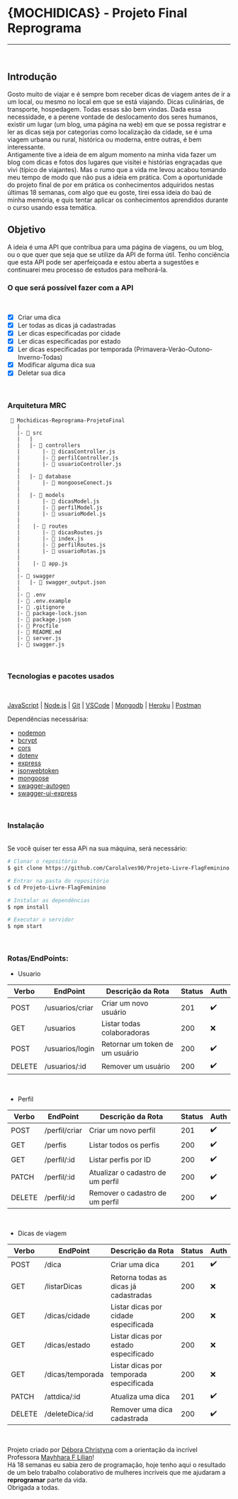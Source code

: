 # {MOCHIDICAS} - Projeto Final Reprograma
------------------
<br>

## Introdução
Gosto muito de viajar e é sempre bom receber dicas de viagem antes de ir a um local, ou mesmo no local em que se está viajando. Dicas culinárias, de transporte, hospedagem. Todas essas são bem vindas. Dada essa necessidade, e a perene vontade de deslocamento dos seres humanos, existir um lugar (um blog, uma página na web) em que se possa registrar e ler as dicas seja por categorias como localização da cidade, se é uma viagem urbana ou rural, histórica ou moderna, entre outras, é bem interessante. <br>
Antigamente tive a ideia de em algum momento na minha vida fazer um blog com dicas e fotos dos lugares que visitei e histórias engraçadas que vivi (típico de viajantes). Mas o rumo que a vida me levou acabou tomando meu tempo de modo que não pus a ideia em prática. Com a oportunidade do projeto final de por em prática os conhecimentos adquiridos nestas últimas 18 semanas, com algo que eu goste, tirei essa ideia do baú de minha memória, e quis tentar aplicar os conhecimentos aprendidos durante o curso usando essa temática. 
## Objetivo

A ideia é uma API que contribua para uma página de viagens, ou um blog, ou o que quer que seja que se utilize da API de forma útil. Tenho conciência que esta API pode ser aperfeiçoada e estou aberta a sugestões e continuarei meu processo de estudos para melhorá-la. 
<br>

### O que será possível fazer com a API

<br>

- [x] Criar uma dica
- [x] Ler todas as dicas já cadastradas
- [x] Ler dicas especificadas por cidade
- [x] Ler dicas especificadas por estado
- [x] Ler dicas especificadas por temporada (Primavera-Verão-Outono-Inverno-Todas)
- [x] Modificar alguma dica sua
- [x] Deletar sua dica

<br>


### Arquitetura MRC
```
 📁 Mochidicas-Reprograma-ProjetoFinal
   |
   |- 📁 src
   |   |
   |   |- 📁 controllers
   |       |- 📑 dicasController.js
   |       |- 📑 perfilController.js
   |       |- 📑 usuarioController.js
   |
   |   |- 📁 database
   |       |- 📑 mongooseConect.js
   |
   |   |- 📁 models
   |       |- 📑 dicasModel.js
   |       |- 📑 perfilModel.js
   |       |- 📑 usuarioModel.js
   |
   |    |- 📁 routes
   |       |- 📑 dicasRoutes.js 
   |       |- 📑 index.js
   |       |- 📑 perfilRoutes.js   
   |       |- 📑 usuarioRotas.js
   |
   |    |- 📑 app.js
   |
   |- 📁 swagger
   |   |- 📑 swagger_output.json
   |
   |- 📑 .env
   |- 📑 .env.example
   |- 📑 .gitignore
   |- 📑 package-lock.json
   |- 📑 package.json
   |- 📑 Procfile
   |- 📑 README.md
   |- 📑 server.js
   |- 📑 swagger.js
   ```
<br>

### Tecnologias e pacotes usados
<br>

[JavaScript](https://www.javascript.com) | [Node.js](https://nodejs.org/en/) | [Git](https://git-scm.com) | [VSCode](https://code.visualstudio.com) | [Mongodb](https://www.mongodb.com) | [Heroku](https://www.heroku.com/) | [Postman](https://documenter.getpostman.com/view/16821311/UVRAHSEo)
 
 Dependências necessárisa:
- [nodemon](https://www.npmjs.com/package/nodemon)
- [bcrypt](https://www.npmjs.com/package/bcrypt)
- [cors](https://www.npmjs.com/package/cors)
- [dotenv](https://www.npmjs.com/package/dotenv)
- [express](https://www.npmjs.com/package/express)
- [jsonwebtoken](https://www.npmjs.com/package/jsonwebtoken)
- [mongoose](https://www.npmjs.com/package/mongoose)
- [swagger-autogen](https://www.npmjs.com/package/swagger-autogen)
- [swagger-ui-express](https://www.npmjs.com/package/swagger-ui-express)

<br>

### Instalação
<br>
Se você quiser ter essa APi na sua máquina, será necessário:
<br>

```bash
# Clonar o repositório
$ git clone https://github.com/Carolalves90/Projeto-Livre-FlagFeminino

# Entrar na pasta do repositório
$ cd Projeto-Livre-FlagFeminino

# Instalar as dependências
$ npm install

# Executar o servidor
$ npm start
```
<br>

### Rotas/EndPoints:

- Usuario

| Verbo  |   EndPoint     |        Descrição da Rota                   | Status | Auth |
| ------ | -------------- | -------------------------------------------| ------ |----- |
| POST   | /usuarios/criar | Criar um novo usuário            |   201  |  ✔️  |
| GET    | /usuarios | Listar todas colaboradoras                 |   200  |  ❌  |
| POST   | /usuarios/login | Retornar um token de um usuário  |   200  |  ✔️  |
| DELETE | /usuarios/:id | Remover um usuário                |   200  |  ✔️  |

<br>

- Perfil

| Verbo  |   EndPoint      | Descrição da Rota                      | Status | Auth |
| ------ | --------------- | ---------------------------------------| ------ |----- |
| POST   | /perfil/criar | Criar um novo perfil         |   201  |  ✔️  |
| GET    | /perfis | Listar todos os perfis         |   200  |  ✔️  |
| GET    | /perfil/:id | Listar perfis por ID         |   200  |  ✔️  |
| PATCH    | /perfil/:id | Atualizar o cadastro de um perfil     |   200  |  ✔️  |
| DELETE | /perfil/:id | Remover o cadastro de um perfil       |   200  |  ✔️  |

<br>

- Dicas de viagem

| Verbo  |   EndPoint   |         Descrição da Rota               | Status | Auth |
| ------ | ------------ | ----------------------------------------| ------ |----- |
| POST   |   /dica   | Criar uma dica    |   201  |  ✔️  |
| GET    |   /listarDicas   | Retorna todas as dicas já cadastradas |   200  |  ❌  |
| GET    | /dicas/cidade | Listar dicas por cidade especificada  |   200  |  ❌  |
| GET    | /dicas/estado | Listar dicas por estado especificado  |   200  |  ❌  |
| GET    | /dicas/temporada | Listar dicas por temporada especificada  |   200  |  ❌  |
| PATCH  | /attdica/:id | Atualiza uma dica|   201  |  ✔️  |
| DELETE | /deleteDica/:id | Remover uma dica cadastrada         |   200  |  ✔️  |
<br>

Projeto criado por [Débora Christyna](https://github.com/ChrisAnDias) com a orientação da incrível Professora [Mayhhara F Lilian](https://github.com/mflilian)!<br>
Há 18 semanas eu sabia zero de programação, hoje tenho aqui o resultado de um belo trabalho colaborativo de mulheres incríveis que me ajudaram a **reprogramar** parte da vida. <br> 
Obrigada a todas. <br>


